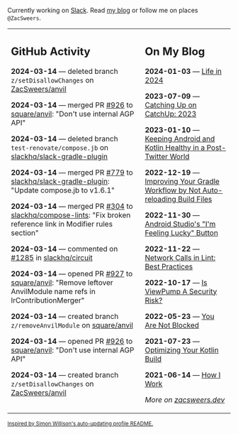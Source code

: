 Currently working on [Slack](https://slack.com/). Read [my blog](https://zacsweers.dev/) or follow me on places `@ZacSweers`.

<table><tr><td valign="top" width="60%">

## GitHub Activity
<!-- githubActivity starts -->
**2024-03-14** — deleted branch `z/setDisallowChanges` on [ZacSweers/anvil](https://github.com/ZacSweers/anvil)

**2024-03-14** — merged PR [#926](https://github.com/square/anvil/pull/926) to [square/anvil](https://github.com/square/anvil): "Don't use internal AGP API"

**2024-03-14** — deleted branch `test-renovate/compose.jb` on [slackhq/slack-gradle-plugin](https://github.com/slackhq/slack-gradle-plugin)

**2024-03-14** — merged PR [#779](https://github.com/slackhq/slack-gradle-plugin/pull/779) to [slackhq/slack-gradle-plugin](https://github.com/slackhq/slack-gradle-plugin): "Update compose.jb to v1.6.1"

**2024-03-14** — merged PR [#304](https://github.com/slackhq/compose-lints/pull/304) to [slackhq/compose-lints](https://github.com/slackhq/compose-lints): "Fix broken reference link in Modifier rules section"

**2024-03-14** — commented on [#1285](https://github.com/slackhq/circuit/issues/1285#issuecomment-1997571740) in [slackhq/circuit](https://github.com/slackhq/circuit)

**2024-03-14** — opened PR [#927](https://github.com/square/anvil/pull/927) to [square/anvil](https://github.com/square/anvil): "Remove leftover AnvilModule name refs in IrContributionMerger"

**2024-03-14** — created branch `z/removeAnvilModule` on [square/anvil](https://github.com/square/anvil)

**2024-03-14** — opened PR [#926](https://github.com/square/anvil/pull/926) to [square/anvil](https://github.com/square/anvil): "Don't use internal AGP API"

**2024-03-14** — created branch `z/setDisallowChanges` on [ZacSweers/anvil](https://github.com/ZacSweers/anvil)
<!-- githubActivity ends -->
</td><td valign="top" width="40%">

## On My Blog
<!-- blog starts -->
**2024-01-03** — [Life in 2024](https://www.zacsweers.dev/life-in-2024/)

**2023-07-09** — [Catching Up on CatchUp: 2023](https://www.zacsweers.dev/catching-up-on-catchup-2023/)

**2023-01-10** — [Keeping Android and Kotlin Healthy in a Post-Twitter World](https://www.zacsweers.dev/keeping-android-healthy/)

**2022-12-19** — [Improving Your Gradle Workflow by Not Auto-reloading Build Files](https://www.zacsweers.dev/improving-your-workflow-by-not-auto-reloading-build-files/)

**2022-11-30** — [Android Studio's "I'm Feeling Lucky" Button](https://www.zacsweers.dev/android-studios-im-feeling-lucky-button/)

**2022-11-22** — [Network Calls in Lint: Best Practices](https://www.zacsweers.dev/network-calls-in-lint-best-practices/)

**2022-10-17** — [Is ViewPump A Security Risk?](https://www.zacsweers.dev/is-viewpump-a-security-risk/)

**2022-05-23** — [You Are Not Blocked](https://www.zacsweers.dev/you-are-not-blocked/)

**2021-07-23** — [Optimizing Your Kotlin Build](https://www.zacsweers.dev/optimizing-your-kotlin-build/)

**2021-06-14** — [How I Work](https://www.zacsweers.dev/how-i-work/)
<!-- blog ends -->
_More on [zacsweers.dev](https://zacsweers.dev/)_
</td></tr></table>

<sub><a href="https://simonwillison.net/2020/Jul/10/self-updating-profile-readme/">Inspired by Simon Willison's auto-updating profile README.</a></sub>